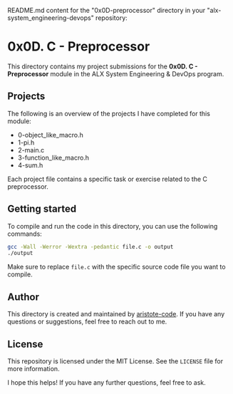 README.md content for the "0x0D-preprocessor" directory in your "alx-system_engineering-devops" repository:

# 0x0D. C - Preprocessor

This directory contains my project submissions for the **0x0D. C - Preprocessor** module in the ALX System Engineering & DevOps program.

## Projects

The following is an overview of the projects I have completed for this module:

- 0-object_like_macro.h
- 1-pi.h
- 2-main.c
- 3-function_like_macro.h
- 4-sum.h

Each project file contains a specific task or exercise related to the C preprocessor.

## Getting started

To compile and run the code in this directory, you can use the following commands:

```bash
gcc -Wall -Werror -Wextra -pedantic file.c -o output
./output
```

Make sure to replace `file.c` with the specific source code file you want to compile.

## Author

This directory is created and maintained by [aristote-code](https://github.com/aristote-code). If you have any questions or suggestions, feel free to reach out to me.

## License

This repository is licensed under the MIT License. See the `LICENSE` file for more information.

I hope this helps! If you have any further questions, feel free to ask.